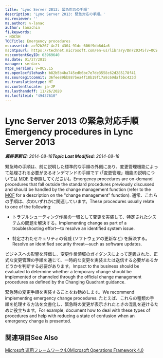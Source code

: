 ```yaml
---
title: 'Lync Server 2013: 緊急対応の手順'
description: 'Lync Server 2013: 緊急対応の手順。'
ms.reviewer: ''
ms.author: v-lanac
author: lanachin
f1.keywords:
- NOCSH
TOCTitle: Emergency procedures
ms:assetid: ac92b267-4c21-4304-91dc-606f9db6d4a6
ms:mtpsurl: https://technet.microsoft.com/en-us/library/Dn720345(v=OCS.15)
ms:contentKeyID: 63969640
ms.date: 01/27/2015
manager: serdars
mtps_version: v=OCS.15
ms.openlocfilehash: b82b5b4ba745edb6bc7e7de3558c62d285178f41
ms.sourcegitcommit: 36fee89bb887bea4f18b19f17a8c69daf5bc423d
ms.translationtype: MT
ms.contentlocale: ja-JP
ms.lasthandoff: 11/26/2020
ms.locfileid: "49437610"
---
```

# <a name="emergency-procedures-in-lync-server-2013"></a><span data-ttu-id="239dd-103">Lync Server 2013 の緊急対応手順</span><span class="sxs-lookup"><span data-stu-id="239dd-103">Emergency procedures in Lync Server 2013</span></span>

<div data-xmlns="http://www.w3.org/1999/xhtml">

<div class="topic" data-xmlns="http://www.w3.org/1999/xhtml" data-msxsl="urn:schemas-microsoft-com:xslt" data-cs="https://msdn.microsoft.com/">

<div data-asp="https://msdn2.microsoft.com/asp">



</div>

<div id="mainSection">

<div id="mainBody"><span data-ttu-id="239dd-104">

<span> </span></span><span class="sxs-lookup"><span data-stu-id="239dd-104">

<span> </span></span></span>

<span data-ttu-id="239dd-105">_**最終更新日:** 2014-08-18_</span><span class="sxs-lookup"><span data-stu-id="239dd-105">_**Topic Last Modified:** 2014-08-18_</span></span>

<span data-ttu-id="239dd-106">緊急時の手順は、前に説明した標準的な手順の外側にあり、変更管理機能によって処理される必要があるオンデマンドの手順です (「変更管理」機能の説明については [MOF](https://go.microsoft.com/fwlink/p/?linkid=40939) を参照してください)。</span><span class="sxs-lookup"><span data-stu-id="239dd-106">Emergency procedures are on-demand procedures that fall outside the standard procedures previously discussed and should be handled by the change management function (refer to the [MOF](https://go.microsoft.com/fwlink/p/?linkid=40939) for a description on the "change management" function).</span></span> <span data-ttu-id="239dd-107">通常、これらの手順は、次のいずれかに関連しています。</span><span class="sxs-lookup"><span data-stu-id="239dd-107">These procedures usually relate to one of the following:</span></span>

  - <span data-ttu-id="239dd-108">トラブルシューティング作業の一環として変更を実装して、特定されたシステムの問題を解決する。</span><span class="sxs-lookup"><span data-stu-id="239dd-108">Implementing change as part of a troubleshooting effort—to resolve an identified system issue.</span></span>

  - <span data-ttu-id="239dd-109">特定されたセキュリティの脅威 (ソフトウェアの更新など) を解決する。</span><span class="sxs-lookup"><span data-stu-id="239dd-109">Resolve an identified security threat—such as software updates.</span></span>

<span data-ttu-id="239dd-110">ビジネスへの影響を評価し、変更作業領域のガイダンスによって定義された、正式な変更管理の手順を通じて、一時的な変更を実装または送信する必要があるかどうかを判断する必要があります。</span><span class="sxs-lookup"><span data-stu-id="239dd-110">Impact to the business should be evaluated to determine whether a temporary change should be implemented or channeled through the official change management procedures as defined by the Changing Quadrant guidance.</span></span>

<span data-ttu-id="239dd-111">緊急時の変更手順を実装することをお勧めします。</span><span class="sxs-lookup"><span data-stu-id="239dd-111">We recommend implementing emergency change procedures.</span></span> <span data-ttu-id="239dd-112">たとえば、これらの種類の手順を処理する方法を文書化し、緊急時の変更が表示されたときの混乱を避けるために役立ちます。</span><span class="sxs-lookup"><span data-stu-id="239dd-112">For example, document how to deal with these types of procedures and help with reducing a state of confusion when an emergency change is presented.</span></span>

<div>

## <a name="see-also"></a><span data-ttu-id="239dd-113">関連項目</span><span class="sxs-lookup"><span data-stu-id="239dd-113">See Also</span></span>


[<span data-ttu-id="239dd-114">Microsoft 運用フレームワーク4.0</span><span class="sxs-lookup"><span data-stu-id="239dd-114">Microsoft Operations Framework 4.0</span></span>](https://go.microsoft.com/fwlink/p/?linkid=40939)  
  

<span data-ttu-id="239dd-115"></div>

</div>

<span> </span>

</div>

</div>

</span><span class="sxs-lookup"><span data-stu-id="239dd-115"></div>

</div>

<span> </span>

</div>

</div>

</span></span></div>


